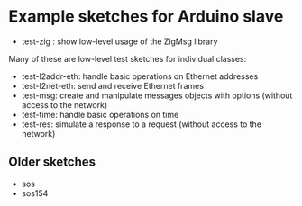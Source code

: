 Example sketches for Arduino slave
==================================

* test-zig : show low-level usage of the ZigMsg library

Many of these are low-level test sketches for individual classes:
* test-l2addr-eth: handle basic operations on Ethernet addresses
* test-l2net-eth: send and receive Ethernet frames
* test-msg: create and manipulate messages objects with options (without access to the network)
* test-time: handle basic operations on time
* test-res: simulate a response to a request (without access to the network)


Older sketches
--------------
* sos
* sos154
